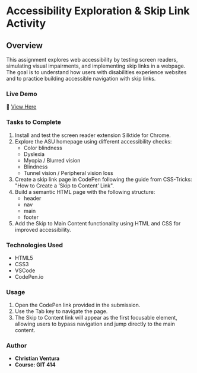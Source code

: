 # Accessibility Exploration & Skip Link Activity

## Overview

This assignment explores web accessibility by testing screen readers, simulating visual impairments, and implementing skip links in a webpage. <br> The goal is to understand how users with disabilities experience websites and to practice building accessible navigation with skip links.

### Live Demo
🔗 [View Here](https://ventura-christian.github.io/GIT414/Skip-To-Content/)


### Tasks to Complete

1. Install and test the screen reader extension Silktide for Chrome.
2. Explore the ASU homepage using different accessibility checks:
   - Color blindness
   - Dyslexia
   - Myopia / Blurred vision
   - Blindness
   - Tunnel vision / Peripheral vision loss
3. Create a skip link page in CodePen following the guide from CSS-Tricks: "How to Create a ‘Skip to Content’ Link".
4. Build a semantic HTML page with the following structure:
   - header
   - nav
   - main
   - footer
5. Add the Skip to Main Content functionality using HTML and CSS for improved accessibility.

### Technologies Used

- HTML5
- CSS3
- VSCode
- CodePen.io

### Usage

1. Open the CodePen link provided in the submission.
2. Use the Tab key to navigate the page.
3. The Skip to Content link will appear as the first focusable element, allowing users to bypass navigation and jump directly to the main content.


### Author

- **Christian Ventura**
- **Course: GIT 414**
